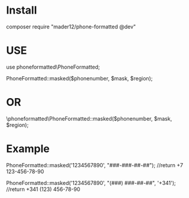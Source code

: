 # Install

 composer require "mader12/phone-formatted @dev" 
 
# USE
use phoneformatted\PhoneFormatted;

PhoneFormatted::masked($phonenumber, $mask, $region);
# OR
\phoneformatted\PhoneFormatted::masked($phonenumber, $mask, $region);


# Example

PhoneFormatted::masked('1234567890', "###-###-##-##");
//return +7 123-456-78-90

PhoneFormatted::masked('1234567890', "(###) ###-##-##", '+341');
//return +341 (123) 456-78-90


 